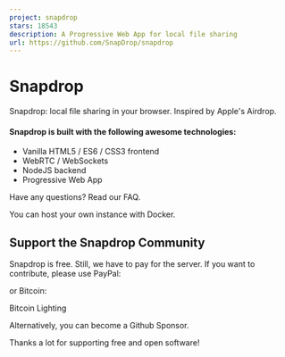 ```yaml
---
project: snapdrop
stars: 18543
description: A Progressive Web App for local file sharing 
url: https://github.com/SnapDrop/snapdrop
---
```


Snapdrop
========

Snapdrop: local file sharing in your browser. Inspired by Apple's Airdrop.

#### Snapdrop is built with the following awesome technologies:

-   Vanilla HTML5 / ES6 / CSS3 frontend
-   WebRTC / WebSockets
-   NodeJS backend
-   Progressive Web App

Have any questions? Read our FAQ.

You can host your own instance with Docker.

Support the Snapdrop Community
------------------------------

Snapdrop is free. Still, we have to pay for the server. If you want to contribute, please use PayPal:

or Bitcoin:

Bitcoin Lighting

Alternatively, you can become a Github Sponsor.

Thanks a lot for supporting free and open software!
